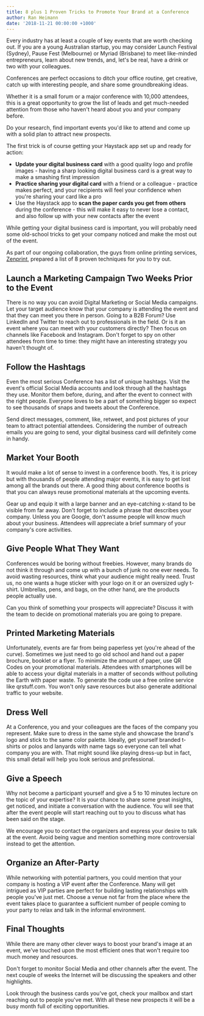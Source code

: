 ```yaml
---
title: 8 plus 1 Proven Tricks to Promote Your Brand at a Conference
author: Ran Heimann
date: '2018-11-21 00:00:00 +1000'
---
```


Every industry has at least a couple of key events that are worth checking out. If you are a young Australian startup, you may consider Launch Festival (Sydney), Pause Fest (Melbourne) or Myriad (Brisbane) to meet like-minded entrepreneurs,  learn about new trends, and, let's be real, have a drink or two with your colleagues.

Conferences are perfect occasions to ditch your office routine, get creative, catch up with interesting people, and share some groundbreaking ideas.

Whether it is a small forum or a major conference with 10,000 attendees, this is a great opportunity to grow the list of leads and get much-needed attention from those who haven't heard about you and your company before.

Do your research, find important events you'd like to attend and come up with a solid plan to attract new prospects.

The first trick is of course getting your Haystack app set up and ready for action:
- **Update your digital business card** with a good quality logo and profile images - having a sharp looking digital business card is a great way to make a smashing first impression
- **Practice sharing your digital card** with a friend or a colleague - practice makes perfect, and your recipients will feel your confidence when you're sharing your card like a pro
- Use the Haystack app to **scan the paper cards you get from others** during the conference - this will make it easy to never lose a contact, and also follow up with your new contacts after the event

While getting your digital business card is important, you will probably need some old-school tricks to get your company noticed and make the most out of the event.

As part of our ongoing collaboration, the guys from online printing services, <a href="https://www.zenprint.com.au" alt="Zenprint" target="_blank">Zenprint</a>, prepared a list of 8 proven techniques for you to try out.

## Launch a Marketing Campaign Two Weeks Prior to the Event

There is no way you can avoid Digital Marketing or Social Media campaigns. Let your target audience know that your company is attending the event and that they can meet you there in person. Going to a B2B Forum? Use LinkedIn and Twitter to reach out to professionals in the field. Or is it an event where you can meet with your customers directly? Then focus on channels like Facebook and Instagram. Don't forget to spy on other attendees from time to time: they might have an interesting strategy you haven't thought of.

## Follow the Hashtags

Even the most serious Conference has a list of unique hashtags. Visit the event's official Social Media accounts and look through all the hashtags they use. Monitor them before, during, and after the event to connect with the right people. Everyone loves to be a part of something bigger so expect to see thousands of snaps and tweets about the Conference.

Send direct messages, comment, like, retweet, and post pictures of your team to attract potential attendees. Considering the number of outreach emails you are going to send, your digital business card will definitely come in handy.

## Market Your Booth

It would make a lot of sense to invest in a conference booth. Yes, it is pricey but with thousands of people attending major events, it is easy to get lost among all the brands out there. A good thing about conference booths is that you can always reuse promotional materials at the upcoming events.

Gear up and equip it with a large banner and an eye-catching x-stand to be visible from far away. Don't forget to include a phrase that describes your company. Unless you are Google, don't assume people will know much about your business. Attendees will appreciate a brief summary of your company's core activities.

## Give People What They Want

Conferences would be boring without freebies. However, many brands do not think it through and come up with a bunch of junk no one ever needs. To avoid wasting resources, think what your audience might really need. Trust us, no one wants a huge sticker with your logo on it or an oversized ugly t-shirt. Umbrellas, pens, and bags, on the other hand, are the products people actually use.

Can you think of something your prospects will appreciate? Discuss it with the team to decide on promotional materials you are going to prepare.

## Printed Marketing Materials

Unfortunately, events are far from being paperless yet (you're ahead of the curve). Sometimes we just need to go old school and hand out a paper brochure, booklet or a flyer. To minimize the amount of paper, use QR Codes on your promotional materials. Attendees with smartphones will be able to access your digital materials in a matter of seconds without polluting the Earth with paper waste. To generate the code use a free online service like qrstuff.com. You won't only save resources but also generate additional traffic to your website.

## Dress Well

At a Conference, you and your colleagues are the faces of the company you represent. Make sure to dress in the same style and showcase the brand's logo and stick to the same color palette. Ideally, get yourself branded t-shirts or polos and lanyards with name tags so everyone can tell what company you are with. That might sound like playing dress-up but in fact, this small detail will help you look serious and professional.

## Give a Speech

Why not become a participant yourself and give a 5 to 10 minutes lecture on the topic of your expertise? It is your chance to share some great insights, get noticed, and initiate a conversation with the audience. You will see that after the event people will start reaching out to you to discuss what has been said on the stage.

We encourage you to contact the organizers and express your desire to talk at the event. Avoid being vague and mention something more controversial instead to get the attention.

## Organize an After-Party

While networking with potential partners, you could mention that your company is hosting a VIP event after the Conference. Many will get intrigued as VIP parties are perfect for building lasting relationships with people you've just met. Choose a venue not far from the place where the event takes place to guarantee a sufficient number of people coming to your party to relax and talk in the informal environment.

## Final Thoughts

While there are many other clever ways to boost your brand's image at an event, we've touched upon the most efficient ones that won't require too much money and resources.

Don't forget to monitor Social Media and other channels after the event. The next couple of weeks the Internet will be discussing the speakers and other highlights.

Look through the business cards you've got, check your mailbox and start reaching out to people you've met. With all these new prospects it will be a busy month full of exciting opportunities.

